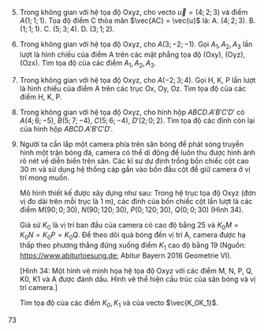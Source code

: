 5. Trong không gian với hệ tọa độ Oxyz, cho vecto $\vec{u} = (4 ; 2 ; 3)$ và điểm $A(1 ; 1 ; 1)$. Tọa độ điểm C thỏa mãn $\vec{AC} = \vec{u}$ là:
   A. $(4 ; 2 ; 3)$.     B. $(1 ; 1 ; 1)$.     C. $(5 ; 3 ; 4)$.     D. $(3 ; 1 ; 2)$.

6. Trong không gian với hệ tọa độ Oxyz, cho $A(3 ; -2 ; -1)$. Gọi $A_1, A_2, A_3$ lần lượt là hình chiếu của điểm A trên các mặt phẳng tọa độ (Oxy), (Oyz), (Ozx). Tìm tọa độ của các điểm $A_1, A_2, A_3$.

7. Trong không gian với hệ tọa độ Oxyz, cho $A(-2 ; 3 ; 4)$. Gọi H, K, P lần lượt là hình chiếu của điểm A trên các trục Ox, Oy, Oz. Tìm tọa độ của các điểm H, K, P.

8. Trong không gian với hệ tọa độ Oxyz, cho hình hộp $ABCD.A'B'C'D'$ có $A(4 ; 6 ; -5)$, $B(5 ; 7 ; -4)$, $C(5 ; 6 ; -4)$, $D'(2 ; 0 ; 2)$. Tìm tọa độ các đỉnh còn lại của hình hộp $ABCD.A'B'C'D'$.

9. Người ta cần lắp một camera phía trên sân bóng để phát sóng truyền hình một trận bóng đá, camera có thể di động để luôn thu được hình ảnh rõ nét về diễn biến trên sân. Các kĩ sư dự định trồng bốn chiếc cột cao 30 m và sử dụng hệ thống cáp gắn vào bốn đầu cột để giữ camera ở vị trí mong muốn.

   Mô hình thiết kế được xây dựng như sau: Trong hệ trục tọa độ Oxyz (đơn vị đo dài trên mỗi trục là 1 m), các đỉnh của bốn chiếc cột lần lượt là các điểm $M(90 ; 0 ; 30)$, $N(90 ; 120 ; 30)$, $P(0 ; 120 ; 30)$, $Q(0 ; 0 ; 30)$ (Hình 34).

   Giả sử $K_0$ là vị trí ban đầu của camera có cao độ bằng 25 và $K_0M = K_0N = K_0P = K_0Q$. Để theo dõi quả bóng đến vị trí A, camera được hạ thấp theo phương thẳng đứng xuống điểm $K_1$ cao độ bằng 19 (Nguồn: https://www.abiturloesung.de; Abitur Bayern 2016 Geometrie VI).

   [Hình 34: Một hình vẽ minh họa hệ tọa độ Oxyz với các điểm M, N, P, Q, K0, K1 và A được đánh dấu. Hình vẽ thể hiện cấu trúc của sân bóng và vị trí camera.]

   Tìm tọa độ của các điểm $K_0, K_1$ và của vecto $\vec{K_0K_1}$.

73